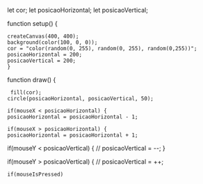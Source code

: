 let cor;
let posicaoHorizontal;
let posicaoVertical; 

function setup() {

    createCanvas(400, 400);
    background(color(100, 0, 0));
    cor = "color(random(0, 255), random(0, 255), random(0,255))";
    posicaoHorizontal = 200;
    posicaoVertical = 200;
    }

function draw() {

     fill(cor);
    circle(posicaoHorizontal, posicaoVertical, 50);

    if(mouseX < posicaoHorizontal) {
    posicaoHorizontal = posicaoHorizontal - 1;

    if(mouseX > posicaoHorizontal) {
    posicaoHorizontal = posicaoHorizontal + 1;

if(mouseY < posicaoVertical) {
    // posicaoVertical = --;
}

if(mouseY > posicaoVertical) {
    // posicaoVertical = ++;

    if(mouseIsPressed) 
